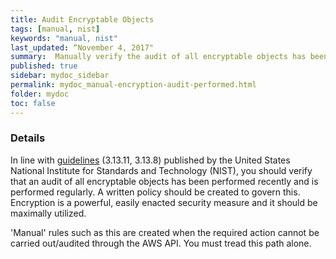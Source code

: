 ```yaml
---
title: Audit Encryptable Objects
tags: [manual, nist]
keywords: "manual, nist"
last_updated: “November 4, 2017"
summary:  Manually verify the audit of all encryptable objects has been performed
published: true
sidebar: mydoc_sidebar
permalink: mydoc_manual-encryption-audit-performed.html
folder: mydoc
toc: false
---
```


### Details  
In line with [guidelines](http://nvlpubs.nist.gov/nistpubs/SpecialPublications/NIST.SP.800-171.pdf) (3.13.11, 3.13.8) published by the United States National Institute for Standards and Technology (NIST), you should verify that an audit of all encryptable objects has been performed recently and is performed regularly. A written policy should be created to govern this. Encryption is a powerful, easily enacted security measure and it should be maximally utilized.

'Manual' rules such as this are created when the required action cannot be carried out/audited through the AWS API. You must tread this path alone. 

